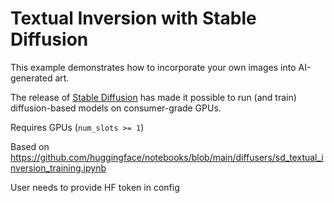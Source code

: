 # Textual Inversion with Stable Diffusion

This example demonstrates how to incorporate your own images into AI-generated art.

The release of [Stable Diffusion](https://stability.ai/blog/stable-diffusion-announcement) has made
it possible to run (and train) diffusion-based models on consumer-grade GPUs.  



Requires GPUs (`num_slots >= 1`)

Based on https://github.com/huggingface/notebooks/blob/main/diffusers/sd_textual_inversion_training.ipynb

User needs to provide HF token in config